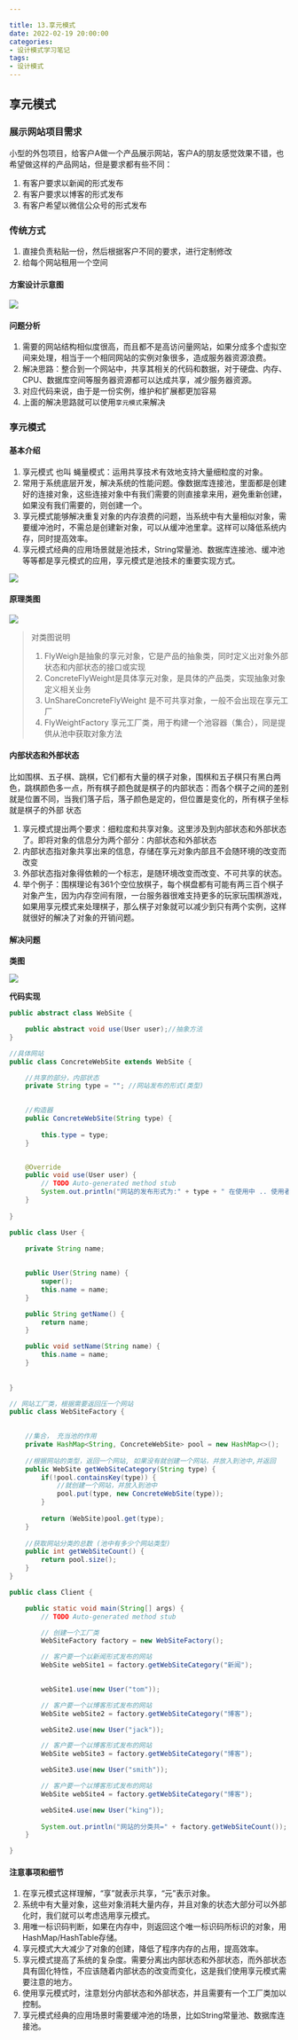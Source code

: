 ```yaml
---

title: 13.享元模式
date: 2022-02-19 20:00:00
categories:
- 设计模式学习笔记
tags:
- 设计模式
---
```


## 享元模式

### 展示网站项目需求

小型的外包项目，给客户A做一个产品展示网站，客户A的朋友感觉效果不错，也希望做这样的产品网站，但是要求都有些不同：

1. 有客户要求以新闻的形式发布
2. 有客户要求以博客的形式发布
3. 有客户希望以微信公众号的形式发布

### 传统方式

1. 直接负责粘贴一份，然后根据客户不同的要求，进行定制修改
2. 给每个网站租用一个空间

#### 方案设计示意图

<img src="/img/DesignPattern/DesignPattern-13-01.png">

#### 问题分析

1. 需要的网站结构相似度很高，而且都不是高访问量网站，如果分成多个虚拟空间来处理，相当于一个相同网站的实例对象很多，造成服务器资源浪费。
2. 解决思路：整合到一个网站中，共享其相关的代码和数据，对于硬盘、内存、CPU、数据库空间等服务器资源都可以达成共享，减少服务器资源。
3. 对应代码来说，由于是一份实例，维护和扩展都更加容易
4. 上面的解决思路就可以使用`享元模式`来解决

### 享元模式

#### 基本介绍

1. 享元模式 也叫  蝇量模式：运用共享技术有效地支持大量细粒度的对象。
2. 常用于系统底层开发，解决系统的性能问题。像数据库连接池，里面都是创建好的连接对象，这些连接对象中有我们需要的则直接拿来用，避免重新创建，如果没有我们需要的，则创建一个。
3. 享元模式能够解决重复对象的内存浪费的问题，当系统中有大量相似对象，需要缓冲池时，不需总是创建新对象，可以从缓冲池里拿。这样可以降低系统内存，同时提高效率。
4. 享元模式经典的应用场景就是池技术，String常量池、数据库连接池、缓冲池等等都是享元模式的应用，享元模式是池技术的重要实现方式。

<img src="/img/DesignPattern/DesignPattern-13-02.png">

#### 原理类图

<img src="/img/DesignPattern/DesignPattern-13-03.png">

> 对类图说明
>
> 1. FlyWeigh是抽象的享元对象，它是产品的抽象类，同时定义出对象外部状态和内部状态的接口或实现
> 2. ConcreteFlyWeight是具体享元对象，是具体的产品类，实现抽象对象定义相关业务
> 3. UnShareConcreteFlyWeight 是不可共享对象，一般不会出现在享元工厂
> 4. FlyWeightFactory 享元工厂类，用于构建一个池容器（集合），同是提供从池中获取对象方法

#### 内部状态和外部状态

比如围棋、五子棋、跳棋，它们都有大量的棋子对象，围棋和五子棋只有黑白两色，跳棋颜色多一点，所有棋子颜色就是棋子的内部状态：而各个棋子之间的差别就是位置不同，当我们落子后，落子颜色是定的，但位置是变化的，所有棋子坐标就是棋子的外部 状态

1. 享元模式提出两个要求：细粒度和共享对象。这里涉及到内部状态和外部状态了。即将对象的信息分为两个部分：内部状态和外部状态
2. 内部状态指对象共享出来的信息，存储在享元对象内部且不会随环境的改变而改变
3. 外部状态指对象得依赖的一个标志，是随环境改变而改变、不可共享的状态。
4. 举个例子：围棋理论有361个空位放棋子，每个棋盘都有可能有两三百个棋子对象产生，因为内存空间有限，一台服务器很难支持更多的玩家玩围棋游戏，如果用享元模式来处理棋子，那么棋子对象就可以减少到只有两个实例，这样就很好的解决了对象的开销问题。

#### 解决问题

**类图**

<img src="/img/DesignPattern/DesignPattern-13-04.png">

**代码实现**

```java
public abstract class WebSite {

	public abstract void use(User user);//抽象方法
}
```

```java
//具体网站
public class ConcreteWebSite extends WebSite {

	//共享的部分，内部状态
	private String type = ""; //网站发布的形式(类型)

	
	//构造器
	public ConcreteWebSite(String type) {
		
		this.type = type;
	}


	@Override
	public void use(User user) {
		// TODO Auto-generated method stub
		System.out.println("网站的发布形式为:" + type + " 在使用中 .. 使用者是" + user.getName());
	}
	
}
```

```java
public class User {
	
	private String name;

	
	public User(String name) {
		super();
		this.name = name;
	}

	public String getName() {
		return name;
	}

	public void setName(String name) {
		this.name = name;
	}
	
	
}
```

```java
// 网站工厂类，根据需要返回压一个网站
public class WebSiteFactory {

	
	//集合， 充当池的作用
	private HashMap<String, ConcreteWebSite> pool = new HashMap<>();
	
	//根据网站的类型，返回一个网站, 如果没有就创建一个网站，并放入到池中,并返回
	public WebSite getWebSiteCategory(String type) {
		if(!pool.containsKey(type)) {
			//就创建一个网站，并放入到池中
			pool.put(type, new ConcreteWebSite(type));
		}
		
		return (WebSite)pool.get(type);
	}
	
	//获取网站分类的总数 (池中有多少个网站类型)
	public int getWebSiteCount() {
		return pool.size();
	}
}
```

```java
public class Client {

	public static void main(String[] args) {
		// TODO Auto-generated method stub

		// 创建一个工厂类
		WebSiteFactory factory = new WebSiteFactory();

		// 客户要一个以新闻形式发布的网站
		WebSite webSite1 = factory.getWebSiteCategory("新闻");

		
		webSite1.use(new User("tom"));

		// 客户要一个以博客形式发布的网站
		WebSite webSite2 = factory.getWebSiteCategory("博客");

		webSite2.use(new User("jack"));

		// 客户要一个以博客形式发布的网站
		WebSite webSite3 = factory.getWebSiteCategory("博客");

		webSite3.use(new User("smith"));

		// 客户要一个以博客形式发布的网站
		WebSite webSite4 = factory.getWebSiteCategory("博客");

		webSite4.use(new User("king"));
		
		System.out.println("网站的分类共=" + factory.getWebSiteCount());
	}

}
```

#### 注意事项和细节

1. 在享元模式这样理解，“享”就表示共享，“元”表示对象。
2. 系统中有大量对象，这些对象消耗大量内存，并且对象的状态大部分可以外部化时，我们就可以考虑选用享元模式。
3. 用唯一标识码判断，如果在内存中，则返回这个唯一标识码所标识的对象，用HashMap/HashTable存储。
4. 享元模式大大减少了对象的创建，降低了程序内存的占用，提高效率。
5. 享元模式提高了系统的复杂度。需要分离出内部状态和外部状态，而外部状态具有固化特性，不应该随着内部状态的改变而变化，这是我们使用享元模式需要注意的地方。
6. 使用享元模式时，注意划分内部状态和外部状态，并且需要有一个工厂类加以控制。
7. 享元模式经典的应用场景时需要缓冲池的场景，比如String常量池、数据库连接池。
